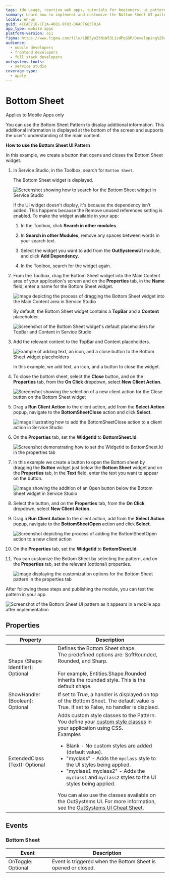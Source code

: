 ```yaml
---
tags: ide usage, reactive web apps, tutorials for beginners, ui patterns, mobile app development
summary: Learn how to implement and customize the Bottom Sheet UI pattern in OutSystems 11 (O11) for enhanced mobile app interfaces.
locale: en-us
guid: 4CCAE716-CF2A-4601-9F03-D6ACF603F01A
app_type: mobile apps
platform-version: o11
figma: https://www.figma.com/file/iBD5yo23NiW53L1zdPqGGM/Developing%20an%20Application?node-id=2885:24642
audience:
  - mobile developers
  - frontend developers
  - full stack developers
outsystems-tools:
  - service studio
coverage-type:
  - apply
---
```


# Bottom Sheet

<div class="info" markdown="1">

Applies to Mobile Apps only

</div>

You can use the Bottom Sheet Pattern to display additional information. This additional information is displayed at the bottom of the screen and supports the user's understanding of the main content.

**How to use the Bottom Sheet UI Pattern**

In this example, we create a button that opens and closes the Bottom Sheet widget.

1. In Service Studio, in the Toolbox, search for `Bottom Sheet`.

    The Bottom Sheet widget is displayed.

    ![Screenshot showing how to search for the Bottom Sheet widget in Service Studio](images/bottomsheet-widget-ss.png "Bottom Sheet Widget in Service Studio")

    If the UI widget doesn't display, it's because the dependency isn't added. This happens because the Remove unused references setting is enabled. To make the widget available in your app:

    1. In the Toolbox, click **Search in other modules**.

    1. In **Search in other Modules**, remove any spaces between words in your search text.

    1. Select the widget you want to add from the **OutSystemsUI** module, and click **Add Dependency**.

    1. In the Toolbox, search for the widget again.

1. From the Toolbox, drag the Bottom Sheet widget into the Main Content area of your application's screen and on the **Properties** tab, in the **Name** field, enter a name for the Bottom Sheet widget.

    ![Image depicting the process of dragging the Bottom Sheet widget into the Main Content area in Service Studio](images/bottomsheet-dragwidget-ss.png "Dragging Bottom Sheet Widget")

    By default, the Bottom Sheet widget contains a **TopBar** and a **Content** placeholder.

    ![Screenshot of the Bottom Sheet widget's default placeholders for TopBar and Content in Service Studio](images/bottomsheet-placeholder-ss.png "Bottom Sheet Widget Placeholder")

1. Add the relevant content to the TopBar and Content placeholders.

    ![Example of adding text, an icon, and a close button to the Bottom Sheet widget placeholders](images/bottomsheet-content-ss.png "Adding Content to Bottom Sheet")

    In this example, we add text, an icon, and a button to close the widget.

1. To close the bottom sheet, select the **Close** button, and on the **Properties** tab, from the **On Click** dropdown, select **New Client Action**.  

    ![Screenshot showing the selection of a new client action for the Close button on the Bottom Sheet widget](images/bottomsheet-onclick-ss.png "Setting On Click Action for Close Button")

1. Drag a **Run Client Action** to the client action, add from the **Select Action** popup, navigate to the **BottomSheetClose** action and click **Select**.

    ![Image illustrating how to add the BottomSheetClose action to a client action in Service Studio](images/bottomsheet-close-ss.png "Adding BottomSheetClose Action")

1. On the **Properties** tab, set the **WidgetId** to **BottomSheet.Id**.

    ![Screenshot demonstrating how to set the WidgetId to BottomSheet.Id in the properties tab](images/bottomsheet-id-ss.png "Setting WidgetId Property")

1. In this example we create a button to open the Bottom sheet by dragging the **Button** widget just below the **Bottom Sheet** widget and on the **Properties** tab, in the **Text** field, enter the text you want to appear on the button.

    ![Image showing the addition of an Open button below the Bottom Sheet widget in Service Studio](images/bottomsheet-openbutton-ss.png "Adding Open Button for Bottom Sheet")

1. Select the button, and on the **Properties** tab, from the **On Click** dropdown, select **New Client Action**.

1. Drag a **Run Client Action** to the client action, add from the **Select Action** popup, navigate to the **BottomSheetOpen** action and click **Select**.

    ![Screenshot depicting the process of adding the BottomSheetOpen action to a new client action](images/bottomsheet-openaction-ss.png "Adding BottomSheetOpen Action")

1. On the **Properties** tab, set the **WidgetId** to **BottomSheet.Id**.

1. You can customize the Bottom Sheet by selecting the pattern, and on the **Properties** tab, set the relevant (optional) properties.

    ![Image displaying the customization options for the Bottom Sheet pattern in the properties tab](images/bottomsheet-properties-ss.png "Customizing Bottom Sheet Properties")

After following these steps and publishing the module, you can test the pattern in your app.

![Screenshot of the Bottom Sheet UI pattern as it appears in a mobile app after implementation](images/bottomsheet-resultapp.png "Bottom Sheet in Mobile App")

## Properties

|Property|Description|
|---|---|
|Shape (Shape Identifier): Optional|Defines the Bottom Sheet shape.<br/>The predefined options are: SoftRounded, Rounded, and Sharp.<br/><br/>For example, Entities.Shape.Rounded inherits the rounded style. This is the default shape.|
|ShowHandler (Boolean): Optional|If set to True, a handler is displayed on top of the Bottom Sheet. The default value is True. If set to False, no handler is displaed.|
| ExtendedClass (Text): Optional|Adds custom style classes to the Pattern. You define your [custom style classes](../../../look-feel/css.md) in your application using CSS. <br/>Examples <ul><li>Blank - No custom styles are added (default value).</li><li>"myclass" - Adds the ``myclass`` style to the UI styles being applied.</li><li>"myclass1 myclass2" - Adds the ``myclass1`` and ``myclass2`` styles to the UI styles being applied.</li></ul>You can also use the classes available on the OutSystems UI. For more information, see the [OutSystems UI Cheat Sheet](https://outsystemsui.outsystems.com/OutSystemsUIWebsite/CheatSheet). |

## Events

### Bottom Sheet

|Event| Description|
|---|---|
|OnToggle: Optional|Event is triggered when the Bottom Sheet is opened or closed.|
